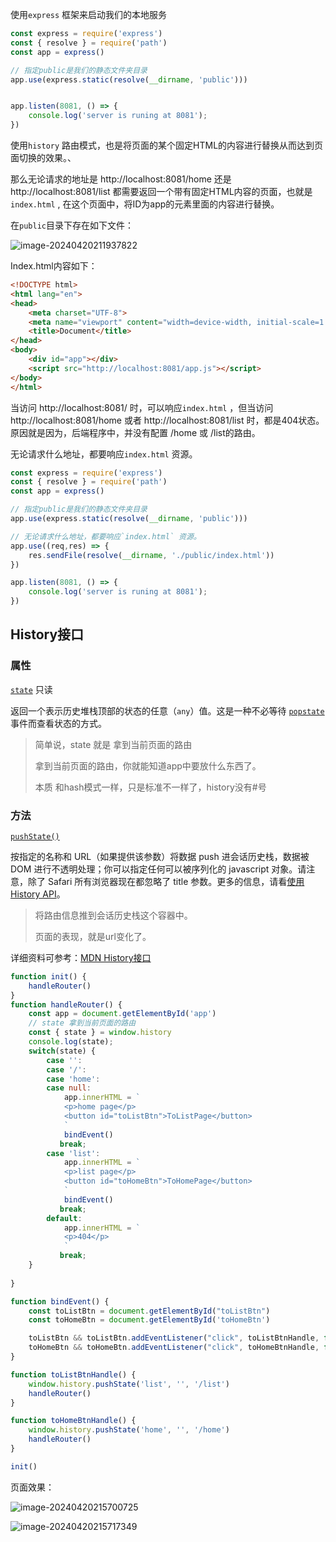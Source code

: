 使用`express` 框架来启动我们的本地服务

~~~js
const express = require('express')
const { resolve } = require('path')
const app = express()

// 指定public是我们的静态文件夹目录
app.use(express.static(resolve(__dirname, 'public')))


app.listen(8081, () => {
    console.log('server is runing at 8081');
})
~~~



使用`history` 路由模式，也是将页面的某个固定HTML的内容进行替换从而达到页面切换的效果。、

那么无论请求的地址是 http://localhost:8081/home 还是 http://localhost:8081/list  都需要返回一个带有固定HTML内容的页面，也就是`index.html` , 在这个页面中，将ID为app的元素里面的内容进行替换。

在`public`目录下存在如下文件：

![image-20240420211937822](https://static.woku.net/blog/image-20240420211937822.png)

Index.html内容如下：

~~~html
<!DOCTYPE html>
<html lang="en">
<head>
    <meta charset="UTF-8">
    <meta name="viewport" content="width=device-width, initial-scale=1.0">
    <title>Document</title>
</head>
<body>
    <div id="app"></div>
    <script src="http://localhost:8081/app.js"></script>
</body>
</html>
~~~

当访问 http://localhost:8081/ 时，可以响应`index.html` ，但当访问 http://localhost:8081/home 或者 http://localhost:8081/list 时，都是404状态。原因就是因为，后端程序中，并没有配置 /home 或 /list的路由。

无论请求什么地址，都要响应`index.html` 资源。

~~~js
const express = require('express')
const { resolve } = require('path')
const app = express()

// 指定public是我们的静态文件夹目录
app.use(express.static(resolve(__dirname, 'public')))

// 无论请求什么地址，都要响应`index.html` 资源。
app.use((req,res) => {
    res.sendFile(resolve(__dirname, './public/index.html'))
})

app.listen(8081, () => {
    console.log('server is runing at 8081');
})
~~~

## History接口

### 属性

[`state`](https://developer.mozilla.org/zh-CN/docs/Web/API/History/state) 只读

返回一个表示历史堆栈顶部的状态的任意（`any`）值。这是一种不必等待 [`popstate`](https://developer.mozilla.org/zh-CN/docs/Web/API/Window/popstate_event) 事件而查看状态的方式。

> 简单说，state 就是 拿到当前页面的路由
>
> 拿到当前页面的路由，你就能知道app中要放什么东西了。
>
> 本质 和hash模式一样，只是标准不一样了，history没有#号

### 方法

[`pushState()`](https://developer.mozilla.org/zh-CN/docs/Web/API/History/pushState)

按指定的名称和 URL（如果提供该参数）将数据 push 进会话历史栈，数据被 DOM 进行不透明处理；你可以指定任何可以被序列化的 javascript 对象。请注意，除了 Safari 所有浏览器现在都忽略了 title 参数。更多的信息，请看[使用 History API](https://developer.mozilla.org/zh-CN/docs/Web/API/History_API)。

> 将路由信息推到会话历史栈这个容器中。
>
> 页面的表现，就是url变化了。

详细资料可参考：[MDN History接口](https://developer.mozilla.org/zh-CN/docs/Web/API/History)

~~~js
function init() {
    handleRouter()
}
function handleRouter() {
    const app = document.getElementById('app')
    // state 拿到当前页面的路由
    const { state } = window.history
    console.log(state);
    switch(state) {
        case '':
        case '/':
        case 'home':
        case null:
            app.innerHTML = `
            <p>home page</p>
            <button id="toListBtn">ToListPage</button>
            `
            bindEvent()
           break;
        case 'list':
            app.innerHTML = `
            <p>list page</p>
            <button id="toHomeBtn">ToHomePage</button>
            `
            bindEvent()
           break;
        default:
            app.innerHTML = `
            <p>404</p>
            `
           break;
    }
       
}

function bindEvent() {
    const toListBtn = document.getElementById("toListBtn")
    const toHomeBtn = document.getElementById('toHomeBtn')

    toListBtn && toListBtn.addEventListener("click", toListBtnHandle, false)
    toHomeBtn && toHomeBtn.addEventListener("click", toHomeBtnHandle, false)
}

function toListBtnHandle() {
    window.history.pushState('list', '', '/list')
    handleRouter()
}

function toHomeBtnHandle() {
    window.history.pushState('home', '', '/home')
    handleRouter()
}

init()
~~~

页面效果：

![image-20240420215700725](https://static.woku.net/blog/image-20240420215700725.png)

![image-20240420215717349](https://static.woku.net/blog/image-20240420215717349.png)